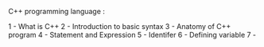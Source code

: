 
C++ programming language :

1 - What is C++
2 - Introduction to basic syntax
3 - Anatomy of C++ program
4 - Statement and Expression
5 - Identifer
6 - Defining variable
7 -

